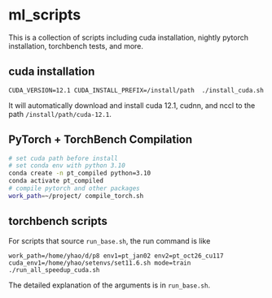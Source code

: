 # ml_scripts

This is a collection of scripts including cuda installation, nightly pytorch installation, torchbench tests, and more.

## cuda installation

```
CUDA_VERSION=12.1 CUDA_INSTALL_PREFIX=/install/path  ./install_cuda.sh
```
It will automatically download and install cuda 12.1, cudnn, and nccl to the path `/install/path/cuda-12.1`.


## PyTorch + TorchBench Compilation

```bash
# set cuda path before install
# set conda env with python 3.10
conda create -n pt_compiled python=3.10
conda activate pt_compiled
# compile pytorch and other packages
work_path=~/project/ compile_torch.sh
```

## torchbench scripts

For scripts that source `run_base.sh`, the run command is like
```
work_path=/home/yhao/d/p8 env1=pt_jan02 env2=pt_oct26_cu117 cuda_env1=/home/yhao/setenvs/set11.6.sh mode=train  ./run_all_speedup_cuda.sh
```
The detailed explanation of the arguments is in `run_base.sh`.

